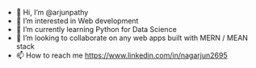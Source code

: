 - 👋 Hi, I’m @arjunpathy
- 👀 I’m interested in Web development 
- 🌱 I’m currently learning Python for Data Science
- 💞️ I’m looking to collaborate on any web apps built with MERN / MEAN stack
- 📫 How to reach me https://www.linkedin.com/in/nagarjun2695

<!---
arjunpathy/arjunpathy is a ✨ special ✨ repository because its `README.md` (this file) appears on your GitHub profile.
You can click the Preview link to take a look at your changes.
--->
